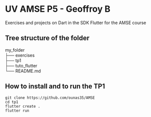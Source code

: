 # UV AMSE P5 - Geoffroy B

Exercises and projects on Dart in the SDK Flutter for the AMSE course 

## Tree structure of the folder

my_folder\
├── exercises\
├── tp1\
├── tuto_flutter\
└── README.md

## How to install and to run the TP1 

```
git clone https://github.com/ounas35/AMSE
cd tp1
flutter create .
flutter run
```
